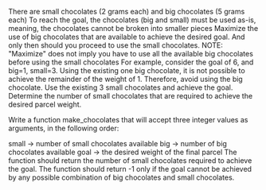 There are small chocolates (2 grams each) and big chocolates (5 grams each)
To reach the goal, the chocolates (big and small) must be used as-is, meaning, the chocolates cannot be broken into smaller pieces
Maximize the use of big chocolates that are available to achieve the desired goal. And only then should you proceed to use the small chocolates.
NOTE: "Maximize" does not imply you have to use all the available big chocolates before using the small chocolates
For example, consider the goal of 6, and big=1, small=3. Using the existing one big chocolate, it is not possible to achieve the remainder of the weight of 1. Therefore, avoid using the big chocolate. Use the existing 3 small chocolates and achieve the goal.
Determine the number of small chocolates that are required to achieve the desired parcel weight.

Write a function make_chocolates that will accept three integer values as arguments, in the following order:

small -> number of small chocolates available
big -> number of big chocolates available
goal -> the desired weight of the final parcel
The function should return the number of small chocolates required to achieve the goal. The function should return -1 only if the goal cannot be achieved by any possible combination of big chocolates and small chocolates.

